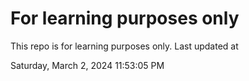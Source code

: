 # For learning purposes only
This repo is for learning purposes only.
Last updated at

Saturday, March 2, 2024 11:53:05 PM

